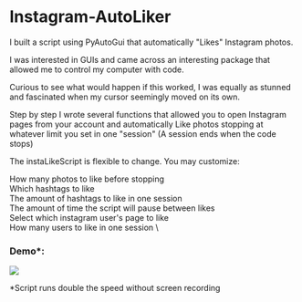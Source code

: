 # Instagram-AutoLiker
I built a script using PyAutoGui that automatically "Likes" Instagram photos.

I was interested in GUIs and came across an interesting package that allowed me to control my computer with code.

Curious to see what would happen if this worked, I was equally as stunned and fascinated when my cursor seemingly moved on its own.

Step by step I wrote several functions that allowed you to open Instagram pages from your account and automatically Like photos stopping at whatever limit you set in one "session" (A session ends when the code stops)

The instaLikeScript is flexible to change. You may customize:

How many photos to like before stopping \
Which hashtags to like \
The amount of hashtags to like in one session \
The amount of time the script will pause between likes \
Select which instagram user's page to like \
How many users to like in one session \

### Demo*:
![](https://github.com/chrispfchung/Instagram-AutoLiker/blob/master/demo.gif)

*Script runs double the speed without screen recording
